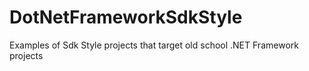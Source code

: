 # DotNetFrameworkSdkStyle
Examples of Sdk Style projects that target old school .NET Framework projects
